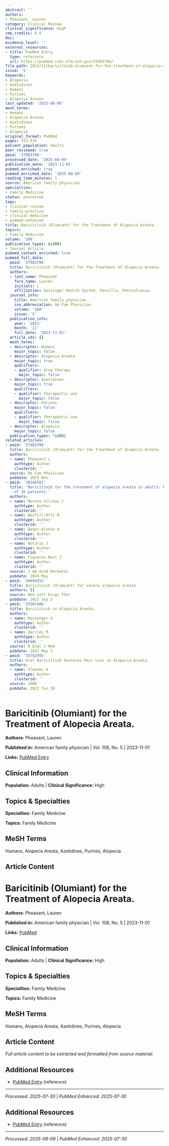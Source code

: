 ```yaml
---
abstract: ''
authors:
- Pheasant, Lauren
category: Clinical Review
clinical_significance: High
cme_credits: 0.0
doi: ''
evidence_level: ''
external_resources:
- title: PubMed Entry
  type: reference
  url: https://pubmed.ncbi.nlm.nih.gov/37983706/
file_path: 2023/11/baricitinib-olumiant-for-the-treatment-of-alopecia-areata.md
issue: '5'
keywords:
- Alopecia
- Azetidines
- Humans
- Purines
- Alopecia Areata
last_updated: '2025-08-09'
mesh_terms:
- Humans
- Alopecia Areata
- Azetidines
- Purines
- Alopecia
original_format: PubMed
pages: 513-514
patient_population: Adults
peer_reviewed: true
pmid: '37983706'
processed_date: '2025-08-09'
publication_date: '2023-11-01'
pubmed_enriched: true
pubmed_enriched_date: '2025-08-09'
reading_time_minutes: 1
source: American family physician
specialties:
- Family Medicine
status: processed
tags:
- clinical-review
- family-practice
- clinical-medicine
- pubmed-enhanced
title: Baricitinib (Olumiant) for the Treatment of Alopecia Areata.
topics:
- Family Medicine
volume: '108'
publication_types: &id001
- Journal Article
pubmed_content_enriched: true
pubmed_full_data:
  pmid: '37983706'
  title: Baricitinib (Olumiant) for the Treatment of Alopecia Areata.
  authors:
  - last_name: Pheasant
    fore_name: Lauren
    initials: L
    affiliation: Geisinger Health System, Danville, Pennsylvania.
  journal_info:
    title: American family physician
    iso_abbreviation: Am Fam Physician
    volume: '108'
    issue: '5'
  publication_info:
    year: '2023'
    month: '11'
    full_date: '2023-11-01'
  article_ids: {}
  mesh_terms:
  - descriptor: Humans
    major_topic: false
  - descriptor: Alopecia Areata
    major_topic: true
    qualifiers:
    - qualifier: drug therapy
      major_topic: false
  - descriptor: Azetidines
    major_topic: true
    qualifiers:
    - qualifier: therapeutic use
      major_topic: false
  - descriptor: Purines
    major_topic: false
    qualifiers:
    - qualifier: therapeutic use
      major_topic: false
  - descriptor: Alopecia
    major_topic: false
  publication_types: *id001
related_articles:
- pmid: '37983706'
  title: Baricitinib (Olumiant) for the Treatment of Alopecia Areata.
  authors:
  - name: Pheasant L
    authtype: Author
    clusterid: ''
  source: Am Fam Physician
  pubdate: 2023 Nov
- pmid: '38246562'
  title: 'Baricitinib for the treatment of alopecia areata in adults: Real-world analysis
    of 36 patients.'
  authors:
  - name: Moreno-Vílchez C
    authtype: Author
    clusterid: ''
  - name: Bonfill-Ortí M
    authtype: Author
    clusterid: ''
  - name: Bauer-Alonso A
    authtype: Author
    clusterid: ''
  - name: Notario J
    authtype: Author
    clusterid: ''
  - name: Figueras-Nart I
    authtype: Author
    clusterid: ''
  source: J Am Acad Dermatol
  pubdate: 2024 May
- pmid: '36094552'
  title: Baricitinib (Olumiant) for severe alopecia areata.
  authors: []
  source: Med Lett Drugs Ther
  pubdate: 2022 Sep 5
- pmid: '35507486'
  title: Baricitinib in Alopecia Areata.
  authors:
  - name: Messenger A
    authtype: Author
    clusterid: ''
  - name: Harries M
    authtype: Author
    clusterid: ''
  source: N Engl J Med
  pubdate: 2022 May 5
- pmid: '35762995'
  title: Oral Baricitinib Restores Hair Loss in Alopecia Areata.
  authors:
  - name: Slomski A
    authtype: Author
    clusterid: ''
  source: JAMA
  pubdate: 2022 Jun 28
---
```


# Baricitinib (Olumiant) for the Treatment of Alopecia Areata.

**Authors:** Pheasant, Lauren

**Published in:** American family physician | Vol. 108, No. 5 | 2023-11-01

**Links:** [PubMed Entry](https://pubmed.ncbi.nlm.nih.gov/37983706/)

## Clinical Information

**Population:** Adults | **Clinical Significance:** High

## Topics & Specialties

**Specialties:** Family Medicine

**Topics:** Family Medicine

## MeSH Terms

Humans, Alopecia Areata, Azetidines, Purines, Alopecia

## Article Content

# Baricitinib (Olumiant) for the Treatment of Alopecia Areata.

**Authors:** Pheasant, Lauren

**Published in:** American family physician | Vol. 108, No. 5 | 2023-11-01

**Links:** [PubMed](https://pubmed.ncbi.nlm.nih.gov/37983706/)

## Clinical Information

**Population:** Adults | **Clinical Significance:** High

## Topics & Specialties

**Specialties:** Family Medicine

**Topics:** Family Medicine

## MeSH Terms

Humans, Alopecia Areata, Azetidines, Purines, Alopecia

## Article Content

*Full article content to be extracted and formatted from source material.*

## Additional Resources

- [PubMed Entry](https://pubmed.ncbi.nlm.nih.gov/37983706/) (reference)

---

*Processed: 2025-07-30* | *PubMed Enhanced: 2025-07-30*

## Additional Resources

- [PubMed Entry](https://pubmed.ncbi.nlm.nih.gov/37983706/) (reference)

---

*Processed: 2025-08-09* | *PubMed Enhanced: 2025-07-30*
